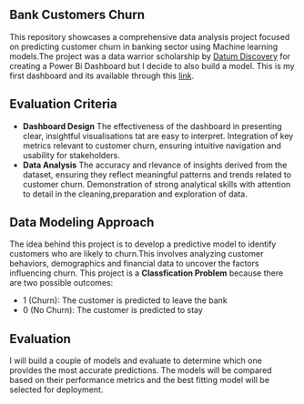 
## Bank Customers Churn
This repository showcases a comprehensive data analysis project focused on predicting customer churn in banking sector using Machine learning models.The project was a data warrior scholarship by [Datum Discovery](https://courses.datumdiscovery.com/s/store) for creating a Power Bi Dashboard but I decide to also build a model. This is my first dashboard and its available through this [link](https://sabuny.github.io/Bank-Customer-Churn/).
## Evaluation Criteria
* **Dashboard Design** 
The effectiveness of the dashboard in presenting clear, insightful visualisations tat are easy to interpret.
Integration of key metrics relevant to customer churn, ensuring intuitive navigation and usability for stakeholders.
* **Data Analysis** 
The accuracy and rlevance of insights derived from the dataset, ensuring they reflect meaningful patterns and trends related to customer churn.
Demonstration of strong analytical skills with attention to detail in the cleaning,preparation and exploration of data.
## Data Modeling Approach 
The idea behind this project is to develop a predictive model to identify customers who are likely to churn.This involves analyzing customer behaviors, demographics and financial data to uncover the factors influencing churn.
This project is a **Classfication Problem** because there are two possible outcomes:
* 1 (Churn): The customer is predicted to leave the bank
* 0 (No Churn): The customer is predicted to stay
## Evaluation
I will build a couple of models and evaluate to determine which one provides the most accurate predictions. The models will be compared based on their performance metrics and the best fitting model will be selected for deployment.
